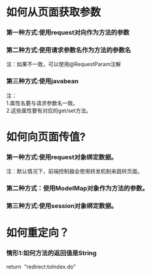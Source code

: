 # 如何从页面获取参数
### 第一种方式:使用request对向作为方法的参数
### 第二种方式:使用请求参数名作为方法的参数名
注：如果不一致，可以使用@RequestParam注解<br/>
### 第三种方式:使用javabean
注：<br/>
1.属性名要与请求参数名一致。<br/>
2.这些属性要有对应的get/set方法。<br/>
# 如何向页面传值?
### 第一种方式:使用request对象绑定数据。
注：默认情况下，前端控制器会使用转发机制来跳转页面。<br/>
### 第二种方式：使用ModelMap对象作为方法的参数。
### 第三种方式:使用session对象绑定数据。
# 如何重定向？
### 情形1:如何方法的返回值是String
return  "redirect:toIndex.do"<br/>
